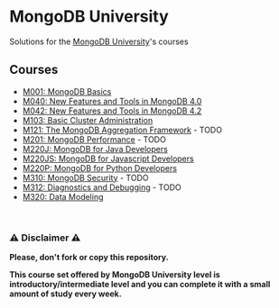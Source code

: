 # MongoDB University

Solutions for the [MongoDB University](https://university.mongodb.com/)'s courses

## Courses

- [M001: MongoDB Basics](https://github.com/AlessandroCorradini/MongoDB-University/tree/master/M001%20-%20MongoDB%20Basics)
- [M040: New Features and Tools in MongoDB 4.0](https://github.com/AlessandroCorradini/MongoDB-University/tree/master/M040%20-%20New%20Features%20and%20Tools%20in%20MongoDB%204.0)
- [M042: New Features and Tools in MongoDB 4.2](https://github.com/AlessandroCorradini/MongoDB-University/tree/master/M042%20-%20New%20Features%20and%20Tools%20in%20MongoDB%204.2)
- [M103: Basic Cluster Administration](https://github.com/AlessandroCorradini/MongoDB-University/tree/master/M103%20-%20Basic%20Cluster%20Administration)
- [M121: The MongoDB Aggregation Framework](https://github.com/AlessandroCorradini/MongoDB-University/tree/master/M121%20-%20The%20MongoDB%20Aggregation%20Framework) - TODO
- [M201: MongoDB Performance](https://github.com/AlessandroCorradini/MongoDB-University/tree/master/M201%20-%20MongoDB%20Peformance) - TODO
- [M220J: MongoDB for Java Developers](https://github.com/AlessandroCorradini/MongoDB-University/tree/master/M220J%20-%20MongoDB%20for%20Java%20Developers)
- [M220JS: MongoDB for Javascript Developers](https://github.com/AlessandroCorradini/MongoDB-University/tree/master/M220JS%20-%20MongoDB%20for%20Javascript%20Developers)
- [M220P: MongoDB for Python Developers](https://github.com/AlessandroCorradini/MongoDB-University/tree/master/M220P%20-%20MongoDB%20for%20Python%20Developers)
- [M310: MongoDB Security](https://github.com/AlessandroCorradini/MongoDB-University/tree/master/M310%20-%20MongoDB%20Security) - TODO
- [M312: Diagnostics and Debugging](https://github.com/AlessandroCorradini/MongoDB-University/tree/master/M312%20-%20Diagnostics%20and%20Debugging) - TODO
- [M320: Data Modeling](https://github.com/AlessandroCorradini/MongoDB-University/tree/master/M320%20-%20Data%20Modelling)

<br/>

### ⚠️ Disclaimer ⚠️

**Please, don't fork or copy this repository.**

**This course set offered by MongoDB University level is introductory/intermediate level and you can complete it with a small amount of study every week.**
